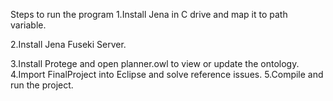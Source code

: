 Steps to run the program
1.Install Jena in C drive and map it to path variable.


2.Install Jena Fuseki Server.


3.Install Protege and open planner.owl to view or update the ontology.
4.Import  FinalProject into Eclipse and solve reference issues.
5.Compile and run the project.
